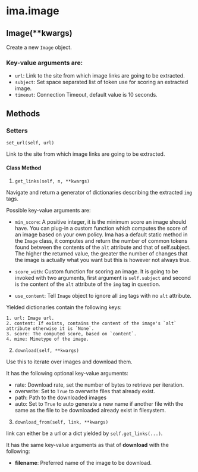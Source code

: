 # ima.image

## Image(\*\*kwargs)

Create a new `Image` object.

### Key-value arguments are:

- `url`: Link to the site from which image links are going to be extracted.
- `subject`: Set space separated list of token use for scoring an extracted image.
- `timeout`: Connection Timeout, default value is 10 seconds.

## Methods

### Setters

`set_url(self, url)`

Link to the site from which image links are going to be extracted.

#### Class Method

1. `get_links(self, n, **kwargs)`

Navigate and return a generator of dictionaries describing the extracted `img` tags.

Possible key-value arguments are:

- `min_score`: A positive integer, it is the minimum score an image should have.
You can plug-in a custom function which computes the score of an image based on your
own policy. Ima has a default static method in the `Image` class, it computes and
return the number of common tokens found between the contents of the `alt` attribute
and that of self.subject. The higher the returned value, the greater the number of
changes that the image is actually what you want but this is however not always true.

- `score_with`: Custom function for scoring an image. It is going to be invoked
with two arguments, first argument is `self.subject` and second is the content of
the `alt` attribute of the `img` tag in question.

- `use_content`: Tell `Image` object to ignore all `img` tags with no `alt` attribute.

Yielded dictionaries contain the following keys:

    1. url: Image url.
    2. content: If exists, contains the content of the image's `alt` attribute otherwise it is `None`.
    3. score: The computed score, based on `content`.
    4. mime: Mimetype of the image.

2. `download(self, **kwargs)`

Use this to iterate over images and download them.

It has the following optional key-value arguments:

- rate: Download rate, set the number of bytes to retrieve per iteration.
- overwrite: Set to `True` to overwrite files that already exist.
- path: Path to the downloaded images
- auto: Set to `True` to auto generate a new name if another file with the same as the file
to be downloaded already exist in filesystem.

3. `download_from(self, link, **kwargs)`

link can either be a url or a dict yielded by `self.get_links(...)`.

It has the same key-value arguments as that of **download** with the following:

- **filename**: Preferred name of the image to be download.

